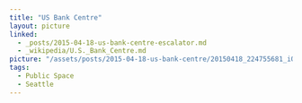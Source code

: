 ```yaml
---
title: "US Bank Centre"
layout: picture
linked:
  - _posts/2015-04-18-us-bank-centre-escalator.md
  - _wikipedia/U.S._Bank_Centre.md
picture: "/assets/posts/2015-04-18-us-bank-centre/20150418_224755681_iOS.jpg"
tags:
  - Public Space
  - Seattle
---
```

